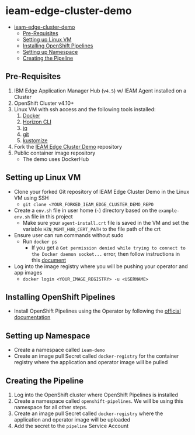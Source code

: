 # ieam-edge-cluster-demo
- [ieam-edge-cluster-demo](#ieam-edge-cluster-demo)
  - [Pre-Requisites](#pre-requisites)
  - [Setting up Linux VM](#setting-up-linux-vm)
  - [Installing OpenShift Pipelines](#installing-openshift-pipelines)
  - [Setting up Namespace](#setting-up-namespace)
  - [Creating the Pipeline](#creating-the-pipeline)

## Pre-Requisites
1. IBM Edge Application Manager Hub (`v4.5`) w/ IEAM Agent installed on a Cluster
2. OpenShift Cluster v4.10+
3. Linux VM with ssh access and the following tools installed:
   1. [Docker](https://docs.docker.com/engine/install/)
   2. [Horizon CLI](https://www.ibm.com/docs/en/eam/4.5?topic=cli-installing-hzn)
   3. [jq](https://jqlang.github.io/jq/download/)
   4. [git](https://git-scm.com/download/)
   5. [kustomize](https://kubectl.docs.kubernetes.io/installation/kustomize/)
4. Fork the [IEAM Edge Cluster Demo](https://github.com/Client-Engineering-Industry-Squad-1/ieam-edge-cluster-demo) repository
5. Public container image repository
   * The demo uses DockerHub

## Setting up Linux VM
* Clone your forked Git repository of IEAM Edge Cluster Demo in the Linux VM using SSH
  * `git clone <YOUR_FORKED_IEAM_EDGE_CLUSTER_DEMO_REPO`
* Create a `env.sh` file in user home (`~`) directory based on the `example-env.sh` file in this project
  * Make sure your `agent-install.crt` file is saved in the VM and set the variable `HZN_MGMT_HUB_CERT_PATH` to the file path of the crt
* Ensure user can run commands without sudo
  * Run `docker ps`
    * If you get a `Got permission denied while trying to connect to the Docker daemon socket...` error, then follow instructions in this [document](https://docs.docker.com/engine/install/linux-postinstall/)
* Log into the image registry where you will be pushing your operator and app images
  * `docker login <YOUR_IMAGE_REGISTRY> -u <USERNAME>`

## Installing OpenShift Pipelines
* Install OpenShift Pipelines using the Operator by following the [official documentation](https://docs.openshift.com/container-platform/4.11/cicd/pipelines/installing-pipelines.html#op-installing-pipelines-operator-in-web-console_installing-pipelines)

## Setting up Namespace
* Create a namespace called `ieam-demo`
* Create an image pull Secret called `docker-registry` for the container registry where the application and operator image will be pulled

## Creating the Pipeline
1. Log into the OpenShift cluster where OpenShift Pipelines is installed
2. Create a namespace called `openshift-pipelines`. We will be using this namespace for all other steps.
3. Create an image pull Secret called `docker-registry` where the application and operator image will be uploaded
4. Add the secret to the `pipeline` Service Account

